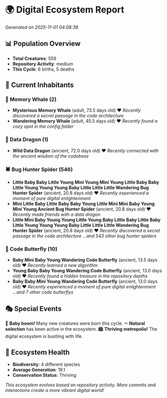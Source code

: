 # 🌍 Digital Ecosystem Report
*Generated on 2025-11-01 04:08:38*

## 📊 Population Overview
- **Total Creatures**: 559
- **Repository Activity**: medium
- **This Cycle**: 6 births, 5 deaths

## 👥 Current Inhabitants

### 🐋 Memory Whale (2)
- **Mysterious Memory Whale** (adult, 73.5 days old) ❤️
  *Recently discovered a secret passage in the code architecture*
- **Wandering Memory Whale** (adult, 45.5 days old) ❤️
  *Recently found a cozy spot in the config folder*

### 🐉 Data Dragon (1)
- **Wild Data Dragon** (ancient, 72.0 days old) ❤️
  *Recently connected with the ancient wisdom of the codebase*

### 🕷️ Bug Hunter Spider (546)
- **Little Baby Baby Little Young Mini Young Mini Young Little Baby Baby Little Young Young Young Baby Little Little Little Wandering Bug Hunter Spider** (ancient, 20.8 days old) ❤️
  *Recently experienced a moment of pure digital enlightenment*
- **Mini Little Baby Little Baby Baby Young Little Mini Mini Baby Young Mini Young Ancient Bug Hunter Spider** (ancient, 20.8 days old) ❤️
  *Recently made friends with a data dragon*
- **Little Mini Baby Young Young Little Young Baby Little Baby Little Baby Little Young Young Young Baby Little Little Little Wandering Bug Hunter Spider** (ancient, 20.8 days old) ❤️
  *Recently discovered a secret passage in the code architecture*
  *...and 543 other bug hunter spiders*

### 🦋 Code Butterfly (10)
- **Baby Mini Baby Young Wandering Code Butterfly** (ancient, 13.5 days old) ❤️
  *Recently learned a new algorithm*
- **Young Baby Baby Young Wandering Code Butterfly** (ancient, 13.0 days old) ❤️
  *Recently found a hidden treasure in the repository depths*
- **Baby Baby Mini Young Wandering Code Butterfly** (ancient, 13.0 days old) ❤️
  *Recently experienced a moment of pure digital enlightenment*
  *...and 7 other code butterflys*

## 🎭 Special Events

🎉 **Baby boom!** Many new creatures were born this cycle.
⚰️ **Natural selection** has been active in the ecosystem.
🏙️ **Thriving metropolis!** The digital ecosystem is bustling with life.

## 🔬 Ecosystem Health
- **Biodiversity**: 4 different species
- **Average Generation**: 19.1
- **Conservation Status**: Thriving

*This ecosystem evolves based on repository activity. More commits and interactions create a more vibrant digital world!*